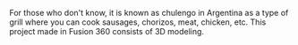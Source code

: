 For those who don't know, it is known as chulengo in Argentina as a type of grill where you can cook sausages, chorizos, meat, chicken, etc. This project made in Fusion 360 consists of 3D modeling.
